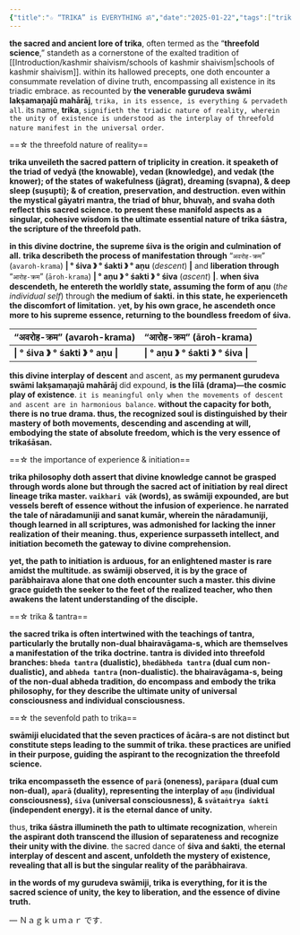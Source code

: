 ```yaml
---
{"title":"☆ “TRIKA” is EVERYTHING ॐ","date":"2025-01-22","tags":["trikashasan","trika","agama","everything","kashmirshaivism","shiva","shakti","anu","avarohakrama","arohakrama","threefold","science","nature","reality","individualconsciousness","universalconsciousness","articles"],"publish":true,"path":"trika/trika is everything.md","permalink":"/trika/trika is everything/","PassFrontmatter":true}
---
```


**the sacred and ancient lore of trika**, often termed as the “**threefold science**,” standeth as a cornerstone of the exalted tradition of [[Introduction/kashmir shaivism/schools of kashmir shaivism\|schools of kashmir shaivism]]. within its hallowed precepts, one doth encounter a consummate revelation of divine truth, encompassing all existence in its triadic embrace. as recounted by **the venerable gurudeva swāmi lakṣamaṇajū mahārāj**, `trika, in its essence, is everything & pervadeth all`. its name, **trika**, `signifieth the triadic nature of reality, wherein the unity of existence is understood as the interplay of threefold nature manifest in the universal order`.

==☆ the threefold nature of reality==

**trika unveileth the sacred pattern of triplicity in creation. it speaketh of the triad of vedyā (the knowable), vedan (knowledge), and vedak (the knower); of the states of wakefulness (jāgrat), dreaming (svapna), & deep sleep (suṣupti); & of creation, preservation, and destruction. even within the mystical gāyatri mantra, the triad of bhur, bhuvaḥ, and svaha doth reflect this sacred science. to present these manifold aspects as a singular, cohesive wisdom is the ultimate essential nature of trika śāstra, the scripture of the threefold path.**


**in this divine doctrine, the supreme śiva is the origin and culmination of all.** **trika describeth the process of manifestation through** “`अवरोह-क्रम`” (`avaroh-krama`) **| ° śiva 》 ° śakti 》 ° aṇu** (*descent*) **|** and **liberation through** “`आरोह-क्रम`” (`āroh-krama`) **| ° aṇu 》 ° śakti 》 ° śiva** (*ascent*) **|**. **when śiva descendeth, he entereth the worldly state, assuming the form of aṇu** (*the individual self*) through **the medium of śakti.** **in this state, he experienceth the discomfort of limitation.** y**et, by his own grace, he ascendeth once more to his supreme essence, returning to the boundless freedom of śiva.**

| “अवरोह-क्रम” (avaroh-krama)        | “आरोह-क्रम” (āroh-krama)           |
| ---------------------------------- | ---------------------------------- |
| **\| ° śiva 》 ° śakti 》 ° aṇu \|** | **\| ° aṇu 》 ° śakti 》 ° śiva \|** |

**this divine interplay of descent** and ascent, as **my permanent gurudeva swāmi lakṣamaṇajū mahārāj** did expound, **is the līlā (drama)—the cosmic play of existence**. `it is meaningful only when the movements of descent and ascent are in harmonious balance`. **without the capacity for both, there is no true drama. thus, the recognized soul is distinguished by their mastery of both movements, descending and ascending at will, embodying the state of absolute freedom, which is the very essence of trikaśāsan.**

==☆ the importance of experience & initiation==

**trika philosophy doth assert that divine knowledge cannot be grasped through words alone but through the sacred act of initiation by real direct lineage trika master. `vaikhari vāk` (words), as swāmiji expounded, are but vessels bereft of essence without the infusion of experience. he narrated the tale of nāradamuniji and sanat kumār, wherein the nāradamuniji, though learned in all scriptures, was admonished for lacking the inner realization of their meaning. thus, experience surpasseth intellect, and initiation becometh the gateway to divine comprehension.**

**yet, the path to initiation is arduous, for an enlightened master is rare amidst the multitude. as swāmiji observed, it is by the grace of parābhairava alone that one doth encounter such a master. this divine grace guideth the seeker to the feet of the realized teacher, who then awakens the latent understanding of the disciple.**

==☆ trika & tantra==

**the sacred trika is often intertwined with the teachings of tantra, particularly the brutally non-dual bhairavāgama-s, which are themselves a manifestation of the trika doctrine. tantra is divided into threefold branches: `bheda tantra` (dualistic), `bhedābheda tantra` (dual cum non-dualistic), and `abheda tantra` (non-dualistic). the bhairavāgama-s, being of the non-dual abheda tradition, do encompass and embody the trika philosophy, for they describe the ultimate unity of universal consciousness and individual consciousness.**

==☆ the sevenfold path to trika==

**swāmiji elucidated that the seven practices of ācāra-s are not distinct but constitute steps leading to the summit of trika. these practices are unified in their purpose, guiding the aspirant to the recognization the threefold science.**

**trika encompasseth the essence of `parā` (oneness), `parāpara` (dual cum non-dual), `aparā` (duality), representing the interplay of `aṇu` (individual consciousness), `śiva` (universal consciousness), & `svātaṅtrya śakti` (independent energy). it is the eternal dance of unity.**

thus, **trika śāstra illumineth the path to ultimate recognization**, wherein **the aspirant doth transcend the illusion of separateness and recognize their unity with the divine**. the sacred dance of **śiva and śakti**, **the eternal interplay of descent and ascent, unfoldeth the mystery of existence, revealing that all is but the singular reality of the parābhairava**.

**in the words of my gurudeva swāmiji, trika is everything, for it is the sacred science of unity, the key to liberation, and the essence of divine truth.**

—  Ｎａｇｋｕｍａｒ です.
